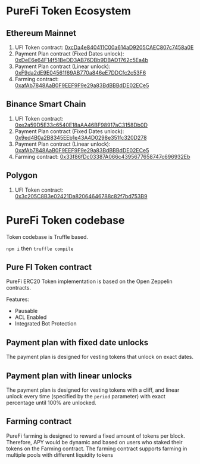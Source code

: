 # PureFi Token Ecosystem

## Ethereum Mainnet

1. UFI Token contract: [0xcDa4e840411C00a614aD9205CAEC807c7458a0E](https://etherscan.io/token/0xcDa4e840411C00a614aD9205CAEC807c7458a0E3)
1. Payment Plan contract (Fixed Dates unlock): [0xDeE6e64F14f51BeDD3AB76DBb9DBAD1762c5Ea4b](https://etherscan.io/address/0xDeE6e64F14f51BeDD3AB76DBb9DBAD1762c5Ea4b)
1. Payment Plan contract (Linear unlock): [0xF9da2dE9E04561f69AB770a846eE7DDCfc2c53F6](https://etherscan.io/address/0xF9da2dE9E04561f69AB770a846eE7DDCfc2c53F6)
1. Farming contract: [0xafAb7848AaB0F9EEF9F9e29a83BdBBBdDE02ECe5](https://etherscan.io/address/0xafAb7848AaB0F9EEF9F9e29a83BdBBBdDE02ECe5)

## Binance Smart Chain

1. UFI Token contract: [0xe2a59D5E33c6540E18aAA46BF98917aC3158Db0D](https://bscscan.com/token/0xe2a59D5E33c6540E18aAA46BF98917aC3158Db0D)
1. Payment Plan contract (Fixed Dates unlock): [0x9ed4B0a2B8345EEb1e43A4D0298e351fc320D278](https://bscscan.com/address/0x9ed4B0a2B8345EEb1e43A4D0298e351fc320D278)
1. Payment Plan contract (Linear unlock): [0xafAb7848AaB0F9EEF9F9e29a83BdBBBdDE02ECe5](https://bscscan.com/address/0xafAb7848AaB0F9EEF9F9e29a83BdBBBdDE02ECe5)
1. Farming contract: [0x33f86fDc03387A066c4395677658747c696932Eb](https://bscscan.com/address/0x33f86fDc03387A066c4395677658747c696932Eb)

## Polygon

1. UFI Token contract: [0x3c205C8B3e02421Da82064646788c82f7bd753B9](https://polygonscan.com/token/0x3c205C8B3e02421Da82064646788c82f7bd753B9)

# PureFi Token codebase

Token codebase is Truffle based. 

`npm i` then `truffle compile`

## Pure FI Token contract
PureFi ERC20 Token implementation is based on the Open Zeppelin contracts.

Features:
- Pausable
- ACL Enabled
- Integrated Bot Protection 

## Payment plan with fixed date unlocks

The payment plan is designed for vesting tokens that unlock on exact dates.

## Payment plan with linear unlocks
 
The payment plan is designed for vesting tokens with a cliff, and linear unlock every time (specified by the `period` parameter) with exact percentage until 100% are unlocked.

## Farming contract

PureFi farming is designed to reward a fixed amount of tokens per block. Therefore, APY would be dynamic and based on users who staked their tokens on the Farming contract. The farming contract supports farming in multiple pools with different liquidity tokens
